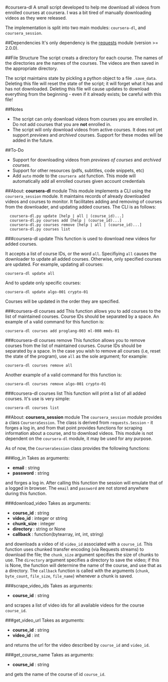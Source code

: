 #coursera-dl
A small script developed to help me download all videos from enrolled courses at coursera. I was a bit tired of manually downloading videos as they were released.

The implementation is split into two main modules: `coursera-dl`, and `coursera_session`. 

##Dependencies
It's only dependency is the [requests](http://docs.python-requests.org/) module (version >= 2.0.0).

##File Structure
The script creats a directory for each course. The names of the directories are the names of the courses. The videos are then saved in the appropriate directory.

The script maintains state by pickling a python object to a file `.save_data`. Deleting this file will reset the state of the script; it will forget what it has and has not downloaded. Deleting this file will cause updates to download everything from the beginning - even if it already exists; be careful with this file!

##Notes
- The script can only download videos from courses you are enrolled in. Do not add courses that you are **not** enrolled in.
- The script will only download videos from active courses. It does not yet support *previews* and *archived* courses. Support for these modes will be added in the future.

##To-Do
- Support for downloading videos from *previews of courses* and *archived courses*.
- Support for other resources (pdfs, subtitles, code snippets, etc)
- Add `auto` mode to the `coursera add` function. This mode will automatically add all enrolled courses given account credentials

##About: **coursera-dl** module
This module implements a CLI using the `coursera_session` module. It maintains records of already downloaded videos and courses to monitor. It facilitates adding and removing of courses from the downloader, and updating added courses. The CLI is as follows:

```
  coursera-dl.py update [help | all | (course_id)...]
  coursera-dl.py courses add [help | (course_id)...]
  coursera-dl.py courses remove [help | all | (course_id)...]
  coursera-dl.py courses list
```

###coursera-dl update
This function is used to download new videos for added courses.

It accepts a list of course IDs, or the word `all`. Specifiying `all`
causes the downloader to update all added courses. Otherwise, only
specified courses are updated. For example, updating all courses:

`coursera-dl update all`

And to update only specific courses:

`coursera-dl update algo-001 crypto-01`

Courses will be updated in the order they are specified.

###coursera-dl courses add
This function allows you to add courses to the list of maintained courses. 
Course IDs should be separated by a space. An example of a valid command for this function is:

`coursera-dl courses add proglang-003 ml-008 mmds-01`

###coursera-dl courses remove
This function allows you to remove courses from the list of maintained courses. 
Course IDs should be separated by a space. In the case you wish to remove all courses 
(i.e, reset the state of the program), use `all` as the sole argument; for example:

`coursera-dl courses remove all`

Another example of a valid command for this function is:

`coursera-dl courses remove algo-001 crypto-01`

###coursera-dl courses list
This function will print a list of all added courses. It's use is very simple:

`coursera-dl courses list`


##About: **coursera_session** module
The `coursera_session` module provides a class `CourseraSession`. The class is derived from `requests.Session` - it forges a log in, and from that point provides functions for scraping information about a course, and to download videos. This module is not dependent on the `coursera-dl` module, it may be used for any purpose.

As of now, the `CourseraSession` class provides the following functions:

###log_in
Takes as arguments:

- **email** : string
- **password** : string

and forges a log in. After calling this function the session will emulate that of a logged in browser. The `email` and `password` are not stored anywhere during this function.

###download_video
Takes as arguments:

- **course_id** : string
- **video_id** : integer or string
- **chunk_size** : integer
- **directory** : string or None
- **callback** : function(bytearray, int, int, string)

and downloads a video of id `video_id` associated with a `course_id`. This function uses chunked transfer encoding (via Requests streams) to download the file; the `chunk_size` argument specifies the size of chunks to use. The `directory` argument specifies a directory to save the video; if this is None, the function will determine the name of the course, and use that as a directory. The `callback` function is called with the arguments (`chunk`, `byte_count`, `file_size`, `file_name`) whenever a chunk is saved.

###scrape_video_ids
Takes as arguments:

- **course_id** : string

and scrapes a list of video ids for all available videos for the course `course_id`.

###get_video_url
Takes as arguments:

- **course_id** : string
- **video_id** : int

and returns the url for the video described by `course_id` and `video_id`.

###get_course_name
Takes as arguments:

- **course_id** : string

and gets the name of the course of id `course_id`.